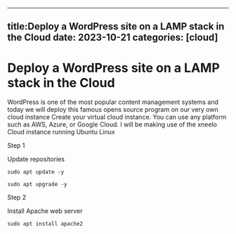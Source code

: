 
---
title:Deploy a WordPress site on a LAMP stack in the Cloud
date: 2023-10-21
categories: [cloud]
---

# Deploy a WordPress site on a LAMP stack in the Cloud


WordPress is one of the most popular content management systems and today we will deploy this famous opens source 
program on our very own cloud instance
Create your virtual cloud instance. You can use any platform such as AWS, Azure, or Google Cloud. 
I will be making use of the xneelo Cloud instance running Ubuntu Linux

Step 1

Update repositories

```
sudo apt update -y
```

```
sudo apt upgrade -y
```


Step 2

Install Apache web server 

```
sudo apt install apache2
```
